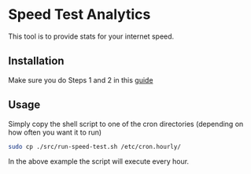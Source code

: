 # Speed Test Analytics

This tool is to provide stats for your internet speed.

## Installation
Make sure you do Steps 1 and 2 in this [guide](https://aws.amazon.com/getting-started/hands-on/backup-to-s3-cli/)

## Usage
Simply copy the shell script to one of the cron directories (depending on how often you want it to run)
```bash
sudo cp ./src/run-speed-test.sh /etc/cron.hourly/
```
In the above example the script will execute every hour.

